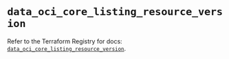# `data_oci_core_listing_resource_version`

Refer to the Terraform Registry for docs: [`data_oci_core_listing_resource_version`](https://registry.terraform.io/providers/oracle/oci/7.19.0/docs/data-sources/core_listing_resource_version).
